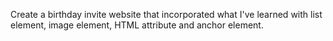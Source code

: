 Create a birthday invite website that incorporated what I've learned with list element, image element, HTML attribute and anchor element.
